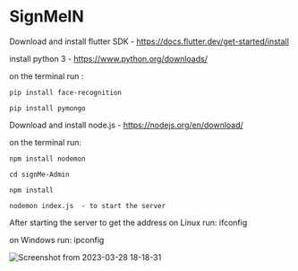 # SignMeIN

Download and install flutter SDK - https://docs.flutter.dev/get-started/install


install python 3 - https://www.python.org/downloads/

on the terminal run :

    pip install face-recognition

    pip install pymongo


Download and install node.js - https://nodejs.org/en/download/

on the terminal run: 

    npm install nodemon

    cd signMe-Admin

    npm install
    
    nodemon index.js  - to start the server
    

After starting the server to get the address
on Linux run:
    ifconfig
    
on Windows run:
    ipconfig


![Screenshot from 2023-03-28 18-18-31](https://user-images.githubusercontent.com/38571009/228318650-046057ba-d389-4f66-a15e-101e9ec325bc.png)


